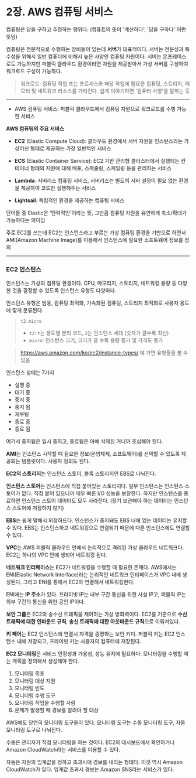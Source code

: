 # 2장. AWS 컴퓨팅 서비스

컴퓨팅은 답을 구하고 추정하는 행위다. (컴퓨트의 뜻이 '계산하다', '답을 구하다' 이런 뜻임)

컴퓨팅은 전문적으로 수행하는 장비들이 있는데 **서버**가 대표적이다. 서버는 전문성과 특수성을 위해서 일반 컴퓨터에 비해서 높은 사양인 컴퓨팅 자원이다. 서버는 온프레미스로도 가능하지만 퍼블릭 클라우드 환경이라면
자원을 제공받아서 가상 서버를 구성하여 워크로드 구성이 가능하다.

> 워크로드: 컴퓨팅 작업 또는 프로세스와 해당 작업에 필요한 컴퓨팅, 스토리지, 메모리 및 네트워크 리소스를 가리킨다. 쉽게 이야기하면 '컴퓨터 사양'을 말하는 듯

---

- AWS 컴퓨팅 서비스: 퍼블릭 클라우드에서 컴퓨팅 자원으로 워크로드를 수행 가능한 서비스

**AWS 컴퓨팅의 주요 서비스**

- **EC2** (Elastic Compute Cloud): 클라우드 환경에서 서버 자원을 인스턴스라는 가상머신 형태로 제공하는 가장 일반적인 서비스

- **ECS** (Elastic Container Service): EC2 기반 관리형 클러스터에서 실행되는 컨테이너 형태의 자원에 대해 배포, 스케줄링, 스케일링 등을 관리하는 서비스

- **Lambda**: 서버리스 컴퓨팅 서비스, 서버리스는 별도의 서버 설정이 필요 없는 환경을 제공하여 코드만 실행해주는 서비스

- **Lightsail**: 독립적인 환경을 제공하는 컴퓨팅 서비스

단어들 중 Elastic은 '탄력적인'이라는 뜻, 그만큼 컴퓨팅 자원을 유연하게 축소/확대가 가능하다는 의미임

주로 EC2를 쓰는데 EC2는 인스턴스라고 부르는 가상 컴퓨팅 환경을 기반으로 하면서 AMI(Amazon Machine Image)를 이용해서 인스턴스에 필요한 소프트웨어 정보를 정의

---

### EC2 인스턴스

인스턴스는 가상의 컴퓨팅 환경이다. CPU, 메모리지, 스토리지, 네트워킹 용량 등 다양한 것을 결정할 수 있도록 인스턴스 유형도 다양하다.

인스턴스 유형은 범용, 컴퓨팅 최적화, 가속화된 컴퓨팅, 스토리지 최적화로 사용자 용도에 맞게 분류된다.
> `t2.micro`
> - `t2`: `t`는 용도별 분리 코드, `2`는 인스턴스 세대 (숫자가 클수록 최신)
> - `micro`: 인스턴스 크기, 크기가 클 수록 용량 증가 및 가격도 증가

> https://aws.amazon.com/ko/ec2/instance-types/ 에 가면 유형들을 볼 수 있음

인스턴스 상태는 7가지

- 실행 중
- 대기 중
- 중지 중
- 중지 됨
- 재부팅
- 종료 중
- 종료 됨

여기서 중지됨은 일시 중지고, 종료됨은 아예 삭제된 거니까 조심해야 된다.

**AMI**는 인스턴스 시작할 때 필요한 정보(운영체제, 소프트웨어)를 선택할 수 있도록 제공되는 템플릿이다. 사용자 정의도 된다.

**EC2의 스토리지**는 인스턴스 스토어, 블록 스토리지인 EBS로 나눠진다.

**인스턴스 스토어**는 인스턴스에 직접 붙어있는 스토리지다. 일부 인스턴스는 인스턴스 스토어가 없다.
직접 붙어 있으니까 매우 빠른 I/O 성능을 보장한다. 하지만 인스턴스를 종료하면 인스턴스 스토어 데이터도 모두 사라진다. (장기 보관해야 하는 데이터는 인스턴스 스토어에 저장하지 않기)

**EBS**는 쉽게 말해서 외장하드다. 인스턴스가 중지돼도 EBS 내에 있는 데이터는 유지할 수 있다. EBS는 인스턴스하고 네트워킹으로 연결되기 때문에 다른 인스턴스에도 연결할 수 있다.

**VPC**는 AWS 퍼블릭 클라우드 안에서 논리적으로 격리된 가상 클라우드 네트워크다. EC2는 하나의 VPC 안에 생되어 네트워킹 된다.

**네트워크 인터페이스**는 EC2가 네트워킹을 수행할 때 필요한 존재다. AWS에서는 ENI(Elastic Network Interface)라는 논리적인 네트워크 인터페이스가 VPC 내에 생성된다. 그리고 ENI를
통해서 EC2와 연결해서 네트워킹한다.

ENI에는 **IP 주소**가 있다. 프라이빗 IP는 내부 구간 통신을 위한 사설 IP고, 퍼블릭 IP는 외부 구간의 통신을 위한 공인 IP이다.

**보안 그룹**은 EC2의 송수신 트래픽을 제어하는 가상 방화벽이다. EC2를 기준으로 **수신 트래픽에 대한 인바운드 규칙**, **송신 트래픽에 대한 아웃바운드 규칙**으로 이뤄져있다.

**키 페어**는 EC2 인스턴스에 연결시 자격을 증명하는 보안 키다. 퍼블릭 키는 EC2 인스턴스 내에 저장되고, 프라이빗 키는 사용자의 컴퓨터에 저장된다.

**EC2 모니터링**은 서비스 안정성과 가용성, 성능 유지에 필요하다. 모니터링을 수행할 때는 계획을 정의해서 생성해야 한다.

1. 모니터링 목표
2. 모니터링 대상 지원
3. 모니터링 빈도
4. 모니터링 수행 도구
5. 모니터링 작업을 수행할 사람
6. 문제가 발생할 때 경보를 알려야 할 대상

AWS에도 당연히 모니터링 도구들이 있다. 모니터링 도구는 수동 모니터링 도구, 자동 모니터링 도구로 나눠진다.

수동은 관리자가 직접 모니터링을 하는 것이다. EC2의 대시보드에서 확인하거나 Amazon CloudWatch라는 서비스를 이용할 수 있다.

자동은 자원의 임계값을 정하고 초과시에 경보를 내리는 형태다. 이것 역시 Amazon CloudWatch가 있다. 임계값 초과시 경보는 Amazon SNS라는 서비스가 있다.

